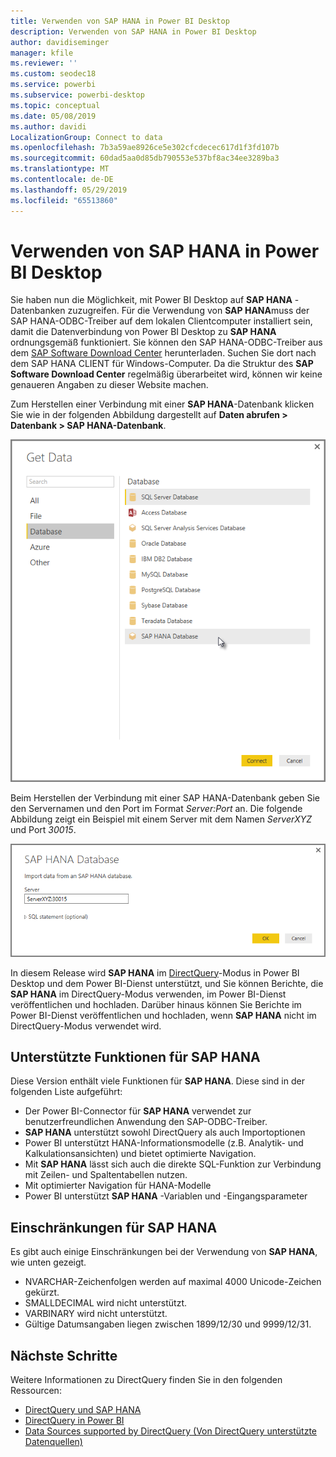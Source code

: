 ```yaml
---
title: Verwenden von SAP HANA in Power BI Desktop
description: Verwenden von SAP HANA in Power BI Desktop
author: davidiseminger
manager: kfile
ms.reviewer: ''
ms.custom: seodec18
ms.service: powerbi
ms.subservice: powerbi-desktop
ms.topic: conceptual
ms.date: 05/08/2019
ms.author: davidi
LocalizationGroup: Connect to data
ms.openlocfilehash: 7b3a59ae8926ce5e302cfcdecec617d1f3fd107b
ms.sourcegitcommit: 60dad5aa0d85db790553e537bf8ac34ee3289ba3
ms.translationtype: MT
ms.contentlocale: de-DE
ms.lasthandoff: 05/29/2019
ms.locfileid: "65513860"
---
```

# <a name="use-sap-hana-in-power-bi-desktop"></a>Verwenden von SAP HANA in Power BI Desktop
Sie haben nun die Möglichkeit, mit Power BI Desktop auf **SAP HANA** -Datenbanken zuzugreifen. Für die Verwendung von **SAP HANA**muss der SAP HANA-ODBC-Treiber auf dem lokalen Clientcomputer installiert sein, damit die Datenverbindung von Power BI Desktop zu **SAP HANA** ordnungsgemäß funktioniert. Sie können den SAP HANA-ODBC-Treiber aus dem [SAP Software Download Center](https://support.sap.com/swdc) herunterladen. Suchen Sie dort nach dem SAP HANA CLIENT für Windows-Computer. Da die Struktur des **SAP Software Download Center** regelmäßig überarbeitet wird, können wir keine genaueren Angaben zu dieser Website machen.

Zum Herstellen einer Verbindung mit einer **SAP HANA**-Datenbank klicken Sie wie in der folgenden Abbildung dargestellt auf **Daten abrufen > Datenbank > SAP HANA-Datenbank**.

![](media/desktop-sap-hana/sap-hana-1.png)

Beim Herstellen der Verbindung mit einer SAP HANA-Datenbank geben Sie den Servernamen und den Port im Format *Server:Port* an. Die folgende Abbildung zeigt ein Beispiel mit einem Server mit dem Namen *ServerXYZ* und Port *30015*.

![](media/desktop-sap-hana/sap-hana-2.png)

In diesem Release wird **SAP HANA** im [DirectQuery](desktop-directquery-sap-hana.md)-Modus in Power BI Desktop und dem Power BI-Dienst unterstützt, und Sie können Berichte, die **SAP HANA** im DirectQuery-Modus verwenden, im Power BI-Dienst veröffentlichen und hochladen. Darüber hinaus können Sie Berichte im Power BI-Dienst veröffentlichen und hochladen, wenn **SAP HANA** nicht im DirectQuery-Modus verwendet wird.

## <a name="supported-features-for-sap-hana"></a>Unterstützte Funktionen für SAP HANA
Diese Version enthält viele Funktionen für **SAP HANA**. Diese sind in der folgenden Liste aufgeführt:

* Der Power BI-Connector für **SAP HANA** verwendet zur benutzerfreundlichen Anwendung den SAP-ODBC-Treiber.
* **SAP HANA** unterstützt sowohl DirectQuery als auch Importoptionen
* Power BI unterstützt HANA-Informationsmodelle (z.B. Analytik- und Kalkulationsansichten) und bietet optimierte Navigation.
* Mit **SAP HANA** lässt sich auch die direkte SQL-Funktion zur Verbindung mit Zeilen- und Spaltentabellen nutzen.
* Mit optimierter Navigation für HANA-Modelle
* Power BI unterstützt **SAP HANA** -Variablen und -Eingangsparameter

## <a name="limitations-of-sap-hana"></a>Einschränkungen für SAP HANA
Es gibt auch einige Einschränkungen bei der Verwendung von **SAP HANA**, wie unten gezeigt.

* NVARCHAR-Zeichenfolgen werden auf maximal 4000 Unicode-Zeichen gekürzt.
* SMALLDECIMAL wird nicht unterstützt.
* VARBINARY wird nicht unterstützt.
* Gültige Datumsangaben liegen zwischen 1899/12/30 und 9999/12/31.


## <a name="next-steps"></a>Nächste Schritte
Weitere Informationen zu DirectQuery finden Sie in den folgenden Ressourcen:

* [DirectQuery und SAP HANA](desktop-directquery-sap-hana.md)
* [DirectQuery in Power BI](desktop-directquery-about.md)
* [Data Sources supported by DirectQuery (Von DirectQuery unterstützte Datenquellen)](desktop-directquery-data-sources.md)

